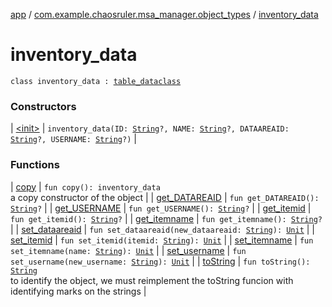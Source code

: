 [app](../../index.md) / [com.example.chaosruler.msa_manager.object_types](../index.md) / [inventory_data](.)

# inventory_data

`class inventory_data : `[`table_dataclass`](../../com.example.chaosruler.msa_manager.abstraction_classes/table_dataclass/index.md)

### Constructors

| [&lt;init&gt;](-init-.md) | `inventory_data(ID: `[`String`](https://kotlinlang.org/api/latest/jvm/stdlib/kotlin/-string/index.html)`?, NAME: `[`String`](https://kotlinlang.org/api/latest/jvm/stdlib/kotlin/-string/index.html)`?, DATAAREAID: `[`String`](https://kotlinlang.org/api/latest/jvm/stdlib/kotlin/-string/index.html)`?, USERNAME: `[`String`](https://kotlinlang.org/api/latest/jvm/stdlib/kotlin/-string/index.html)`?)` |

### Functions

| [copy](copy.md) | `fun copy(): inventory_data`<br>a copy constructor of the object |
| [get_DATAREAID](get_-d-a-t-a-r-e-a-i-d.md) | `fun get_DATAREAID(): `[`String`](https://kotlinlang.org/api/latest/jvm/stdlib/kotlin/-string/index.html)`?` |
| [get_USERNAME](get_-u-s-e-r-n-a-m-e.md) | `fun get_USERNAME(): `[`String`](https://kotlinlang.org/api/latest/jvm/stdlib/kotlin/-string/index.html)`?` |
| [get_itemid](get_itemid.md) | `fun get_itemid(): `[`String`](https://kotlinlang.org/api/latest/jvm/stdlib/kotlin/-string/index.html)`?` |
| [get_itemname](get_itemname.md) | `fun get_itemname(): `[`String`](https://kotlinlang.org/api/latest/jvm/stdlib/kotlin/-string/index.html)`?` |
| [set_dataareaid](set_dataareaid.md) | `fun set_dataareaid(new_dataareaid: `[`String`](https://kotlinlang.org/api/latest/jvm/stdlib/kotlin/-string/index.html)`): `[`Unit`](https://kotlinlang.org/api/latest/jvm/stdlib/kotlin/-unit/index.html) |
| [set_itemid](set_itemid.md) | `fun set_itemid(itemid: `[`String`](https://kotlinlang.org/api/latest/jvm/stdlib/kotlin/-string/index.html)`): `[`Unit`](https://kotlinlang.org/api/latest/jvm/stdlib/kotlin/-unit/index.html) |
| [set_itemname](set_itemname.md) | `fun set_itemname(name: `[`String`](https://kotlinlang.org/api/latest/jvm/stdlib/kotlin/-string/index.html)`): `[`Unit`](https://kotlinlang.org/api/latest/jvm/stdlib/kotlin/-unit/index.html) |
| [set_username](set_username.md) | `fun set_username(new_username: `[`String`](https://kotlinlang.org/api/latest/jvm/stdlib/kotlin/-string/index.html)`): `[`Unit`](https://kotlinlang.org/api/latest/jvm/stdlib/kotlin/-unit/index.html) |
| [toString](to-string.md) | `fun toString(): `[`String`](https://kotlinlang.org/api/latest/jvm/stdlib/kotlin/-string/index.html)<br>to identify the object, we must reimplement the toString funcion with identifying marks on the strings |

